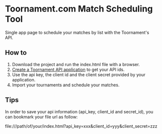 Toornament.com Match Scheduling Tool
====================================

Single app page to schedule your matches by list with the Toornament's API.

How to
------

1. Download the project and run the index.html file with a browser.
2. [Create a Toornament API application](https://developer.toornament.com/applications) to get your API ids.
3. Use the api key, the client id and the client secret provided by your application.
4. Import your tournaments and schedule your matches.

Tips
----

In order to save your api information (api_key, client_id and secret_id), you can bookmark your file url as follow:

file:///path/of/your/index.html?api_key=xxx&client_id=yyy&client_secret=zzz
